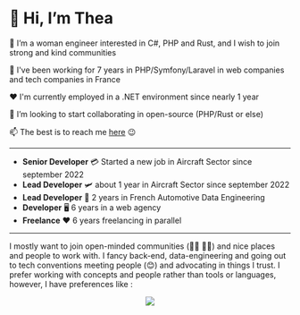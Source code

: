 # 👋 Hi, I’m Thea

👀 I’m a woman engineer interested in C#, PHP and Rust, and I wish to join strong and kind communities

🌱 I've been working for 7 years in PHP/Symfony/Laravel in web companies and tech companies in France

❤️ I'm currently employed in a .NET environment since nearly 1 year

💞️ I’m looking to start collaborating in open-source (PHP/Rust or else)

📫 The best is to reach me [here](https://bento.me/thea) 😉

---

- **Senior Developer** 💳 Started a new job in Aircraft Sector since september 2022
- **Lead Developer** 🛩 about 1 year in Aircraft Sector since september 2022
- **Lead Developer** 🚗 2 years in French Automotive Data Engineering
- **Developer** 🖥 6 years in a web agency
- **Freelance** ❤️ 6 years freelancing in parallel

---

I mostly want to join open-minded communities (🏳️‍⚧️ 🏳️‍🌈) and nice places and people to work with.
I fancy back-end, data-engineering and going out to tech conventions meeting people (😊) and advocating in things I trust.
I prefer working with concepts and people rather than tools or languages, however, I have preferences like :

<p align="center">
  <a href="https://skillicons.dev">
    <img src="https://skillicons.dev/icons?i=cs,dotnet,php,laravel,rust,elasticsearch,mysql,postgres,redis,mongodb,latex,tailwind,vim&perline=5" />
  </a>
</p>
